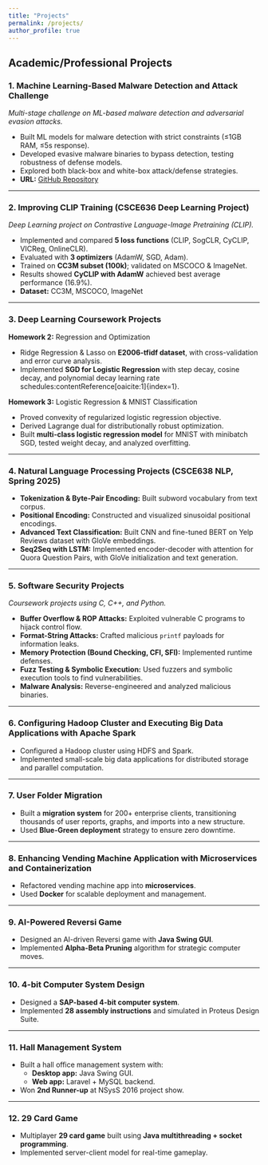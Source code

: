 ```yaml
---
title: "Projects"
permalink: /projects/
author_profile: true
---
```


## Academic/Professional Projects

### 1. Machine Learning-Based Malware Detection and Attack Challenge
*Multi-stage challenge on ML-based malware detection and adversarial evasion attacks.*  
- Built ML models for malware detection with strict constraints (≤1GB RAM, ≤5s response).  
- Developed evasive malware binaries to bypass detection, testing robustness of defense models.  
- Explored both black-box and white-box attack/defense strategies.  
- **URL:** [GitHub Repository](https://github.com/gnat-n/-ml-based-malware-defender-and-attack)

---

### 2. Improving CLIP Training (CSCE636 Deep Learning Project)
*Deep Learning project on Contrastive Language-Image Pretraining (CLIP).*  
- Implemented and compared **5 loss functions** (CLIP, SogCLR, CyCLIP, VICReg, OnlineCLR).  
- Evaluated with **3 optimizers** (AdamW, SGD, Adam).  
- Trained on **CC3M subset (100k)**; validated on MSCOCO & ImageNet.  
- Results showed **CyCLIP with AdamW** achieved best average performance (16.9%).  
- **Dataset:** CC3M, MSCOCO, ImageNet

---

### 3. Deep Learning Coursework Projects
**Homework 2:** Regression and Optimization  
- Ridge Regression & Lasso on **E2006-tfidf dataset**, with cross-validation and error curve analysis.  
- Implemented **SGD for Logistic Regression** with step decay, cosine decay, and polynomial decay learning rate schedules:contentReference[oaicite:1]{index=1}.  

**Homework 3:** Logistic Regression & MNIST Classification  
- Proved convexity of regularized logistic regression objective.  
- Derived Lagrange dual for distributionally robust optimization.  
- Built **multi-class logistic regression model** for MNIST with minibatch SGD, tested weight decay, and analyzed overfitting.  

---

### 4. Natural Language Processing Projects (CSCE638 NLP, Spring 2025)
- **Tokenization & Byte-Pair Encoding:** Built subword vocabulary from text corpus.  
- **Positional Encoding:** Constructed and visualized sinusoidal positional encodings.  
- **Advanced Text Classification:** Built CNN and fine-tuned BERT on Yelp Reviews dataset with GloVe embeddings.  
- **Seq2Seq with LSTM:** Implemented encoder-decoder with attention for Quora Question Pairs, with GloVe initialization and text generation.  

---

### 5. Software Security Projects
*Coursework projects using C, C++, and Python.*  
- **Buffer Overflow & ROP Attacks:** Exploited vulnerable C programs to hijack control flow.  
- **Format-String Attacks:** Crafted malicious `printf` payloads for information leaks.  
- **Memory Protection (Bound Checking, CFI, SFI):** Implemented runtime defenses.  
- **Fuzz Testing & Symbolic Execution:** Used fuzzers and symbolic execution tools to find vulnerabilities.  
- **Malware Analysis:** Reverse-engineered and analyzed malicious binaries.  

---

### 6. Configuring Hadoop Cluster and Executing Big Data Applications with Apache Spark
- Configured a Hadoop cluster using HDFS and Spark.  
- Implemented small-scale big data applications for distributed storage and parallel computation.  

---

### 7. User Folder Migration
- Built a **migration system** for 200+ enterprise clients, transitioning thousands of user reports, graphs, and imports into a new structure.  
- Used **Blue-Green deployment** strategy to ensure zero downtime.  

---

### 8. Enhancing Vending Machine Application with Microservices and Containerization
- Refactored vending machine app into **microservices**.  
- Used **Docker** for scalable deployment and management.  

---

### 9. AI-Powered Reversi Game
- Designed an AI-driven Reversi game with **Java Swing GUI**.  
- Implemented **Alpha-Beta Pruning** algorithm for strategic computer moves.  

---

### 10. 4-bit Computer System Design
- Designed a **SAP-based 4-bit computer system**.  
- Implemented **28 assembly instructions** and simulated in Proteus Design Suite.  

---

### 11. Hall Management System
- Built a hall office management system with:  
  - **Desktop app:** Java Swing GUI.  
  - **Web app:** Laravel + MySQL backend.  
- Won **2nd Runner-up** at NSysS 2016 project show.  

---

### 12. 29 Card Game
- Multiplayer **29 card game** built using **Java multithreading + socket programming**.  
- Implemented server-client model for real-time gameplay.  
